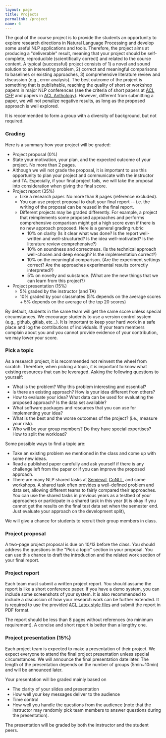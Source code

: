 ```yaml
---
layout: page
title: Projects
permalink: /project
name: 6
---
```

The goal of the course project is to provide the students an opportunity to explore research directions in Natural Language Processing
and develop some useful NLP applications and tools. Therefore, the project aims at producing a "deliverable" result, meaning that your project 
should be self-complete, reproducible (scientifically correct) and related to the course content. 
A typical (successful) project consists of 1) a novel and sound solution to an interesting problem, 2) correct and meaningful comparisons to baselines or existing approaches, 
3) comprehensive literature review and discussion (e.g., error analysis). 
The best outcome of the project is something
that is publishable, reaching the quality of short or workshop papers in major NLP conferences 
(see the criteria of short papers at [ACL CFP](http://acl2016.org/index.php?article%20id=9) and papers in [ACL Anthology](http://aclweb.org/anthology/)). 
However, different from submitting a paper, we will not penalize negative results, as long as the proposed approach is well explored. 

It is recommended to form a group with a diversity of background, but not required. 

### Grading
Here is a summary how your project will be graded:

-  Project proposal (0%)
  - State your motivation, your plan, and the expected outcome of your project. No more than 2 pages.
  - Although we will not grade the proposal, it is important to use this opportunity to plan your project and communicate with the instructor and TA. 
	Especially, if your final project fails, we will take the proposal into consideration when giving the final score. 
- Project report (35%)
  - Like a research paper. No more than 8 pages (reference excluded). 
  - You can use project proposal to draft your final report -- i.e. the writing of the proposal can be reused in the final report. 
  - Different projects may be graded differently. For example, a project that reimplements some proposed approaches and performs comprehensive comparison might get a high score even if there is no new approach proposed. Here is a general grading rubric
    - 10% on clarity (Is it clear what was done? Is the report well-written and well-structured? Is the idea well-motivated? Is the literature review comprehensive?)
    - 10% on soundness and correctness. (Is the technical approach well-chosen and deep enough? Is the implementation correct?)
    - 10% on the meaningful comparison. (Are the experiment settings correct? Are the approaches experimental results correctly interpreted?)
    - 5% on novelty and substance. (What are the new things that we can learn from this project?)
- Project presentation (15%)
  - 5% graded by the instructor (and TA)
  - 10% graded by your classmates (5% depends on the average scores + 5% depends on the average of the top 20 scores)

By default, students in the same team will get the same score unless special circumstances.
We encourage students to use a  version control system (e.g., github, gitlab, etc...). 
It is important to keep your hard work in a safe place and log the contributions of individuals.
If your team members complain about you and you cannot provide evidence of your contribution, we may lower your score.

### Pick a topic
As a research project, it is recommended not reinvent the wheel from scratch. Therefore, when picking a topic, it is important to know what existing resources that can be leveraged. 
Asking the following questions to yourself:
- What is the problem? Why this problem interesting and essential?
- Is there an existing approach? How is your idea different from others?
- How to evaluate your idea? What data can be used for evaluating the proposed approach? Is the data set available?
- What software packages and resources that you can use for implementing your idea?
- What is the best and the worse outcomes of the project? (i.e., measure your risk).
- Who will be your group members? Do they have special expertises? How to split the workload?

Some possible ways to find a topic are:
- Take an existing problem we mentioned in the class and come up with some new ideas. 
- Read a published paper carefully and ask yourself if there is any challenge left from the paper or if you can improve the proposed approach.
- There are many NLP shared tasks at [Semieval](https://en.wikipedia.org/wiki/SemEval), [CoNLL](http://www.signll.org/conll), and some workshops. A shared task often provides a well-defined problem and data set, allowing different teams to fairly compared their approaches. You can use the shared tasks in previous years as a testbed of your approaches or participate in a shared task in this year (it is okay if you cannot get the results on the final test data set when the semester end. Just evaluate your approach on the development split),

We will give a chance for students to recruit their group members in class.

### Project proposal 
A two-page project proposal is due on 10/13 before the class. You should address the questions in the "Pick a topic" section in your proposal. 
You can use this chance to draft the introduction and the related work section of your final report. 

### Project report 
Each team must submit a written project report. You should assume the report is like a short conference paper. If you have a demo system, you can include some screenshots of your system.
It is also recommended to include a discussion of how your research work can be further extended. It is required to use the provided [ACL Latex style files](http://acl2016.org/files/acl2016.zip) and submit the report in PDF format. 

The report should be less than 8 pages without references (no minimum requirement). A concise and short report is better than a lengthy one. 



### Project presentation (15%)
Each project team is expected to make a presentation of their project. We expect everyone to attend the final project presentation unless special circumstances. 
We will announce the final presentation date later.
The length of the presentation depends on the number of groups (5min~10min) and will be announced later.

Your presentation will be graded mainly based on 
- The clarity of your slides and presentation 
- How well your key messages deliver to the audience 
- Time control 
- How well you handle the questions from the audience (note that the instructor may randomly pick team members to answer questions during the presentation). 


The presentation will be graded by both the instructor and the student peers. 


